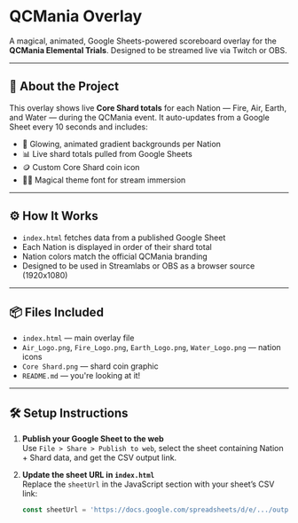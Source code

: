 # QCMania Overlay

A magical, animated, Google Sheets-powered scoreboard overlay for the **QCMania Elemental Trials**. Designed to be streamed live via Twitch or OBS.

---

## 🔮 About the Project

This overlay shows live **Core Shard totals** for each Nation — Fire, Air, Earth, and Water — during the QCMania event. It auto-updates from a Google Sheet every 10 seconds and includes:

- 🌈 Glowing, animated gradient backgrounds per Nation
- 📊 Live shard totals pulled from Google Sheets
- 🪙 Custom Core Shard coin icon
- 🧙‍♀️ Magical theme font for stream immersion

---

## ⚙️ How It Works

- `index.html` fetches data from a published Google Sheet
- Each Nation is displayed in order of their shard total
- Nation colors match the official QCMania branding
- Designed to be used in Streamlabs or OBS as a browser source (1920x1080)

---

## 📦 Files Included

- `index.html` — main overlay file
- `Air_Logo.png`, `Fire_Logo.png`, `Earth_Logo.png`, `Water_Logo.png` — nation icons
- `Core Shard.png` — shard coin graphic
- `README.md` — you're looking at it!

---

## 🛠 Setup Instructions

1. **Publish your Google Sheet to the web**  
   Use `File > Share > Publish to web`, select the sheet containing Nation + Shard data, and get the CSV output link.

2. **Update the sheet URL in `index.html`**  
   Replace the `sheetUrl` in the JavaScript section with your sheet’s CSV link:
   ```js
   const sheetUrl = 'https://docs.google.com/spreadsheets/d/e/.../output=csv';
